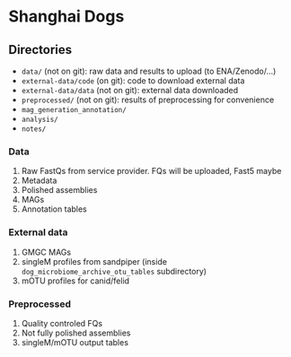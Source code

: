 # Shanghai Dogs


## Directories

- `data/` (not on git): raw data and results to upload (to ENA/Zenodo/...)
- `external-data/code` (on git): code to download external data
- `external-data/data` (not on git): external data downloaded
- `preprocessed/` (not on git): results of preprocessing for convenience
- `mag_generation_annotation/`
- `analysis/`
- `notes/`


### Data

1. Raw FastQs from service provider. FQs will be uploaded, Fast5 maybe
2. Metadata
3. Polished assemblies
4. MAGs
5. Annotation tables

### External data

1. GMGC MAGs
2. singleM profiles from sandpiper (inside `dog_microbiome_archive_otu_tables` subdirectory)
3. mOTU profiles for canid/felid

### Preprocessed

1. Quality controled FQs
2. Not fully polished assemblies
3. singleM/mOTU output tables

